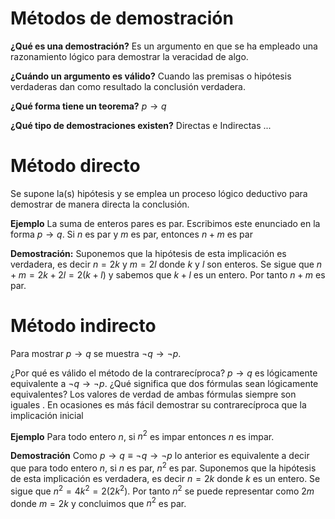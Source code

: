 # Métodos de demostración

**¿Qué es una demostración?**  Es un argumento en que se ha empleado una razonamiento lógico para demostrar la veracidad de algo.

**¿Cuándo un argumento es válido?**  Cuando las premisas o hipótesis verdaderas dan como resultado la conclusión verdadera.

**¿Qué forma tiene un teorema?**  $p → q$

**¿Qué tipo de demostraciones existen?** Directas e Indirectas ...

# Método directo

Se supone la(s) hipótesis y se emplea un proceso lógico deductivo para demostrar de manera directa la conclusión.

**Ejemplo**  La suma de enteros pares es par. Escribimos este enunciado en la forma $p → q$.  Si $n$ es par y $m$ es par, entonces $n + m$ es par

**Demostración:** Suponemos que la hipótesis de esta implicación es verdadera, es decir $n=2k$ y $m=2l$ donde $k$ y $l$ son enteros. Se sigue que
$n + m = 2k + 2l = 2(k + l)$ y sabemos que $k + l$ es un entero. Por tanto $n + m$ es par.

# Método indirecto

Para mostrar $p → q$ se muestra $¬q → ¬p$.

¿Por qué es válido el método de la contrarecíproca? $p → q$ es lógicamente equivalente a $¬q → ¬p$.
¿Qué significa que dos fórmulas sean lógicamente equivalentes? Los valores de verdad de ambas fórmulas siempre son iguales .
En ocasiones es más fácil demostrar su contrarecíproca que la implicación inicial

**Ejemplo** Para todo entero $n$, si $n^2$ es impar entonces $n$ es impar.

**Demostración** Como $p → q ≡ ¬q → ¬p$ lo anterior es equivalente a decir que para todo entero $n$, si $n$ es par, $n^2$ es par. 
Suponemos que la hipótesis de esta implicación es verdadera, es decir $n = 2k$ donde $k$ es un entero. Se sigue que $n^2 = 4k^2 = 2(2k^2)$. Por tanto $n^2$ se puede representar como $2m$ donde $m = 2k$ y concluimos que $n^2$ es par.